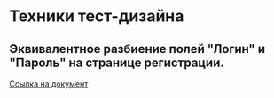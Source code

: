 # Техники тест-дизайна 

## Эквивалентное разбиение полей "Логин" и "Пароль" на странице регистрации.

[Cсылка на документ](https://docs.google.com/spreadsheets/d/1nXY7v12kfl9QQ1J5CKtKwmkGFXeZfNagvrVNHJGRVnQ/edit?gid=0#gid=0) 
